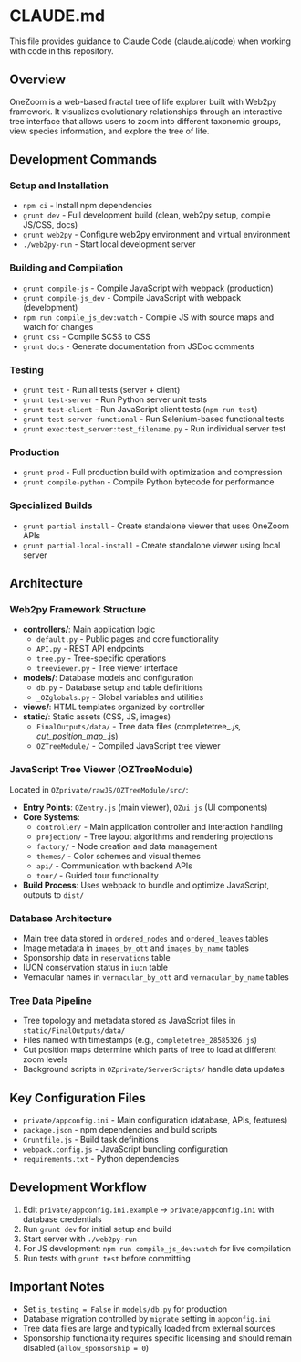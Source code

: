 # CLAUDE.md

This file provides guidance to Claude Code (claude.ai/code) when working with code in this repository.

## Overview

OneZoom is a web-based fractal tree of life explorer built with Web2py framework. It visualizes evolutionary relationships through an interactive tree interface that allows users to zoom into different taxonomic groups, view species information, and explore the tree of life.

## Development Commands

### Setup and Installation
- `npm ci` - Install npm dependencies
- `grunt dev` - Full development build (clean, web2py setup, compile JS/CSS, docs)
- `grunt web2py` - Configure web2py environment and virtual environment
- `./web2py-run` - Start local development server

### Building and Compilation
- `grunt compile-js` - Compile JavaScript with webpack (production)
- `grunt compile-js_dev` - Compile JavaScript with webpack (development)
- `npm run compile_js_dev:watch` - Compile JS with source maps and watch for changes
- `grunt css` - Compile SCSS to CSS
- `grunt docs` - Generate documentation from JSDoc comments

### Testing
- `grunt test` - Run all tests (server + client)
- `grunt test-server` - Run Python server unit tests
- `grunt test-client` - Run JavaScript client tests (`npm run test`)
- `grunt test-server-functional` - Run Selenium-based functional tests
- `grunt exec:test_server:test_filename.py` - Run individual server test

### Production
- `grunt prod` - Full production build with optimization and compression
- `grunt compile-python` - Compile Python bytecode for performance

### Specialized Builds
- `grunt partial-install` - Create standalone viewer that uses OneZoom APIs
- `grunt partial-local-install` - Create standalone viewer using local server

## Architecture

### Web2py Framework Structure
- **controllers/**: Main application logic
  - `default.py` - Public pages and core functionality
  - `API.py` - REST API endpoints
  - `tree.py` - Tree-specific operations
  - `treeviewer.py` - Tree viewer interface
- **models/**: Database models and configuration
  - `db.py` - Database setup and table definitions
  - `_OZglobals.py` - Global variables and utilities
- **views/**: HTML templates organized by controller
- **static/**: Static assets (CSS, JS, images)
  - `FinalOutputs/data/` - Tree data files (completetree_*.js, cut_position_map_*.js)
  - `OZTreeModule/` - Compiled JavaScript tree viewer

### JavaScript Tree Viewer (OZTreeModule)
Located in `OZprivate/rawJS/OZTreeModule/src/`:
- **Entry Points**: `OZentry.js` (main viewer), `OZui.js` (UI components)
- **Core Systems**:
  - `controller/` - Main application controller and interaction handling
  - `projection/` - Tree layout algorithms and rendering projections
  - `factory/` - Node creation and data management
  - `themes/` - Color schemes and visual themes
  - `api/` - Communication with backend APIs
  - `tour/` - Guided tour functionality
- **Build Process**: Uses webpack to bundle and optimize JavaScript, outputs to `dist/`

### Database Architecture
- Main tree data stored in `ordered_nodes` and `ordered_leaves` tables
- Image metadata in `images_by_ott` and `images_by_name` tables
- Sponsorship data in `reservations` table
- IUCN conservation status in `iucn` table
- Vernacular names in `vernacular_by_ott` and `vernacular_by_name` tables

### Tree Data Pipeline
- Tree topology and metadata stored as JavaScript files in `static/FinalOutputs/data/`
- Files named with timestamps (e.g., `completetree_28585326.js`)
- Cut position maps determine which parts of tree to load at different zoom levels
- Background scripts in `OZprivate/ServerScripts/` handle data updates

## Key Configuration Files
- `private/appconfig.ini` - Main configuration (database, APIs, features)
- `package.json` - npm dependencies and build scripts
- `Gruntfile.js` - Build task definitions
- `webpack.config.js` - JavaScript bundling configuration
- `requirements.txt` - Python dependencies

## Development Workflow
1. Edit `private/appconfig.ini.example` → `private/appconfig.ini` with database credentials
2. Run `grunt dev` for initial setup and build
3. Start server with `./web2py-run`
4. For JS development: `npm run compile_js_dev:watch` for live compilation
5. Run tests with `grunt test` before committing

## Important Notes
- Set `is_testing = False` in `models/db.py` for production
- Database migration controlled by `migrate` setting in `appconfig.ini`
- Tree data files are large and typically loaded from external sources
- Sponsorship functionality requires specific licensing and should remain disabled (`allow_sponsorship = 0`)
